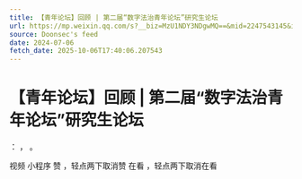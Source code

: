 ```yaml
---
title: 【青年论坛】回顾 | 第二届“数字法治青年论坛”研究生论坛
url: https://mp.weixin.qq.com/s?__biz=MzU1NDY3NDgwMQ==&mid=2247543145&idx=4&sn=6e951cf084e460611fd11cf9f717d4cc
source: Doonsec's feed
date: 2024-07-06
fetch_date: 2025-10-06T17:40:06.207543
---
```


# 【青年论坛】回顾 | 第二届“数字法治青年论坛”研究生论坛

：
，
。

视频
小程序
赞
，轻点两下取消赞
在看
，轻点两下取消在看